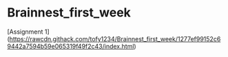 # Brainnest_first_week
 [Assignment 1]
(https://rawcdn.githack.com/tofy1234/Brainnest_first_week/1277ef99152c69442a7594b59e065319f49f2c43/index.html)
